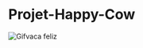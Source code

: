 # Projet-Happy-Cow
 ![Gifvaca feliz](https://github.com/Chagas-Thiago/Happy-Cow/blob/master/vacafeliz.gif)

